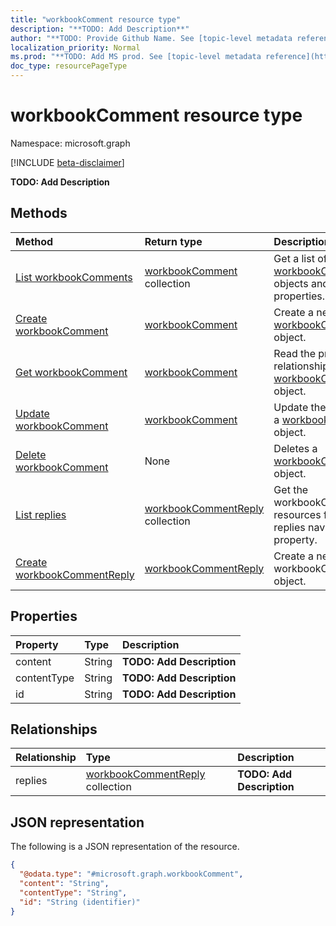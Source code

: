 ```yaml
---
title: "workbookComment resource type"
description: "**TODO: Add Description**"
author: "**TODO: Provide Github Name. See [topic-level metadata reference](https://msgo.azurewebsites.net/add/document/guidelines/metadata.html#topic-level-metadata)**"
localization_priority: Normal
ms.prod: "**TODO: Add MS prod. See [topic-level metadata reference](https://msgo.azurewebsites.net/add/document/guidelines/metadata.html#topic-level-metadata)**"
doc_type: resourcePageType
---
```


# workbookComment resource type

Namespace: microsoft.graph

[!INCLUDE [beta-disclaimer](../../includes/beta-disclaimer.md)]

**TODO: Add Description**

## Methods
|Method|Return type|Description|
|:---|:---|:---|
|[List workbookComments](../api/workbookcomment-list.md)|[workbookComment](../resources/workbookcomment.md) collection|Get a list of the [workbookComment](../resources/workbookcomment.md) objects and their properties.|
|[Create workbookComment](../api/workbookcomment-create.md)|[workbookComment](../resources/workbookcomment.md)|Create a new [workbookComment](../resources/workbookcomment.md) object.|
|[Get workbookComment](../api/workbookcomment-get.md)|[workbookComment](../resources/workbookcomment.md)|Read the properties and relationships of a [workbookComment](../resources/workbookcomment.md) object.|
|[Update workbookComment](../api/workbookcomment-update.md)|[workbookComment](../resources/workbookcomment.md)|Update the properties of a [workbookComment](../resources/workbookcomment.md) object.|
|[Delete workbookComment](../api/workbookcomment-delete.md)|None|Deletes a [workbookComment](../resources/workbookcomment.md) object.|
|[List replies](../api/workbookcomment-list-replies.md)|[workbookCommentReply](../resources/workbookcommentreply.md) collection|Get the workbookCommentReply resources from the replies navigation property.|
|[Create workbookCommentReply](../api/workbookcomment-post-replies.md)|[workbookCommentReply](../resources/workbookcommentreply.md)|Create a new workbookCommentReply object.|

## Properties
|Property|Type|Description|
|:---|:---|:---|
|content|String|**TODO: Add Description**|
|contentType|String|**TODO: Add Description**|
|id|String|**TODO: Add Description**|

## Relationships
|Relationship|Type|Description|
|:---|:---|:---|
|replies|[workbookCommentReply](../resources/workbookcommentreply.md) collection|**TODO: Add Description**|

## JSON representation
The following is a JSON representation of the resource.
<!-- {
  "blockType": "resource",
  "keyProperty": "id",
  "@odata.type": "microsoft.graph.workbookComment",
  "openType": false
}
-->
``` json
{
  "@odata.type": "#microsoft.graph.workbookComment",
  "content": "String",
  "contentType": "String",
  "id": "String (identifier)"
}
```

